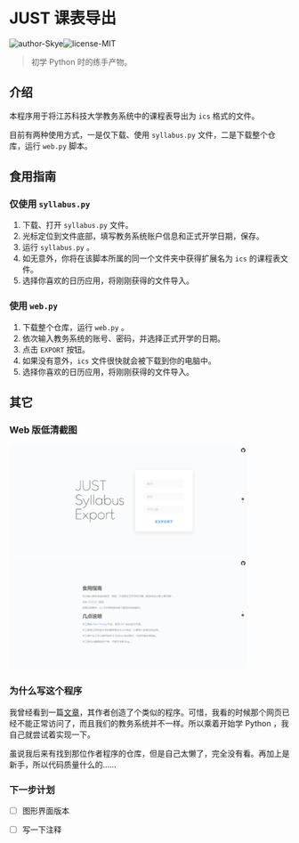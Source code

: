 # JUST 课表导出

![author-Skye](https://img.shields.io/badge/author-Skye-8F77B5.svg)![license-MIT](https://img.shields.io/github/license/JUST-NC/syllabus)

> 初学 Python 时的练手产物。

## 介绍
本程序用于将江苏科技大学教务系统中的课程表导出为 `ics` 格式的文件。

目前有两种使用方式，一是仅下载、使用 `syllabus.py` 文件，二是下载整个仓库，运行 `web.py` 脚本。

## 食用指南

### 仅使用 `syllabus.py`

1. 下载、打开 `syllabus.py` 文件。
2. 光标定位到文件底部，填写教务系统账户信息和正式开学日期，保存。
3. 运行 `syllabus.py` 。
4. 如无意外，你将在该脚本所属的同一个文件夹中获得扩展名为 `ics` 的课程表文件。
5. 选择你喜欢的日历应用，将刚刚获得的文件导入。

### 使用 `web.py`

1. 下载整个仓库，运行 `web.py` 。
2. 依次输入教务系统的账号、密码，并选择正式开学的日期。
3. 点击 `EXPORT` 按钮。
4. 如果没有意外，`ics` 文件很快就会被下载到你的电脑中。
5. 选择你喜欢的日历应用，将刚刚获得的文件导入。

## 其它

### Web 版低清截图


<img src="/images/web_screenshot_1.png" alt="首页" height="200">
<img src="/images/web_screenshot_2.png" alt="说明" height="200">


### 为什么写这个程序
我曾经看到一篇[文章](https://hfo4.github.io/2017/12/22/e5-b0-86-e8-af-be-e8-a1-a8-e5-af-bc-e5-85-a5-e6-97-a5-e5-8e-86-ef-bc-8c-e8-ae-a9-e6-97-a5-e5-8e-86-e5-86-8d-e6-ac-a1-e4-bc-9f-e5-a4-a7/)，其作者创造了个类似的程序。可惜，我看的时候那个网页已经不能正常访问了，而且我们的教务系统并不一样。所以乘着开始学 Python ，我自己就尝试着实现一下。

虽说我后来有找到那位作者程序的仓库，但是自己太懒了，完全没有看。再加上是新手，所以代码质量什么的……

### 下一步计划

- [ ] 图形界面版本
- [ ] 写一下注释


